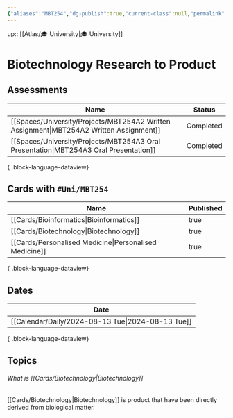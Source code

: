 ```yaml
---
{"aliases":"MBT254","dg-publish":true,"current-class":null,"permalink":"/spaces/university/classes/biotechnology-research-to-product/","dgPassFrontmatter":true}
---
```



up:: [[Atlas/🎓 University\|🎓 University]]

# Biotechnology Research to Product

## Assessments

| Name                                                                                       | Status    |
| ------------------------------------------------------------------------------------------ | --------- |
| [[Spaces/University/Projects/MBT254A2 Written Assignment\|MBT254A2 Written Assignment]] | Completed |
| [[Spaces/University/Projects/MBT254A3 Oral Presentation\|MBT254A3 Oral Presentation]]   | Completed |

{ .block-language-dataview}

## Cards with `#Uni/MBT254`

| Name                                                      | Published |
| --------------------------------------------------------- | --------- |
| [[Cards/Bioinformatics\|Bioinformatics]]               | true      |
| [[Cards/Biotechnology\|Biotechnology]]                 | true      |
| [[Cards/Personalised Medicine\|Personalised Medicine]] | true      |

{ .block-language-dataview}

## Dates

| Date                                                 |
| ---------------------------------------------------- |
| [[Calendar/Daily/2024-08-13 Tue\|2024-08-13 Tue]] |

{ .block-language-dataview}

## Topics

###### What is [[Cards/Biotechnology\|Biotechnology]]

[[Cards/Biotechnology\|Biotechnology]] is product that have been directly derived from biological matter.

